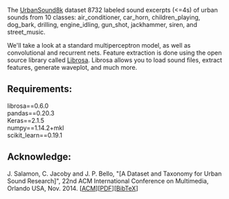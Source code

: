 The [UrbanSound8k](https://serv.cusp.nyu.edu/projects/urbansounddataset/urbansound8k.html) dataset 8732 labeled sound excerpts (<=4s) of urban sounds from 10 classes: air_conditioner, car_horn, 
children_playing, dog_bark, drilling, engine_idling, gun_shot, jackhammer, siren, and street_music.

We'll take a look at a standard multiperceptron model, as well as convolutional and recurrent nets. Feature extraction is done using
the open source library called [Librosa](http://librosa.github.io/). Librosa allows you to load sound files, extract features, generate waveplot, and much more. 

## Requirements:
librosa==0.6.0 <br>
pandas==0.20.3 <br>
Keras==2.1.5 <br>
numpy==1.14.2+mkl <br>
scikit_learn==0.19.1 <br>

## Acknowledge:
J. Salamon, C. Jacoby and J. P. Bello, "[A Dataset and Taxonomy for Urban Sound Research]", 22nd ACM International Conference on Multimedia, Orlando USA, Nov. 2014.
[[ACM](https://dl.acm.org/citation.cfm?id=2655045)][[PDF](http://www.justinsalamon.com/uploads/4/3/9/4/4394963/salamon_urbansound_acmmm14.pdf)][[BibTeX](http://www.justinsalamon.com/uploads/4/3/9/4/4394963/salamon_urbansound_acmmm14.bib)]




